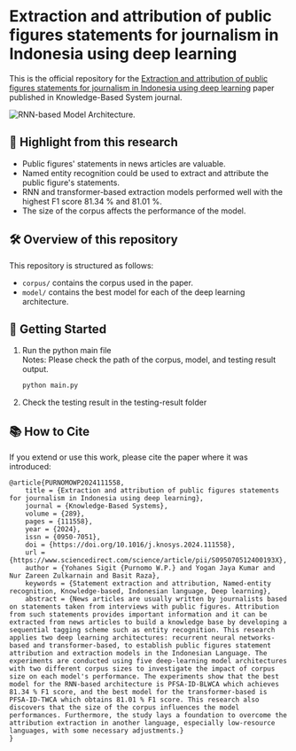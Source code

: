 # Extraction and attribution of public figures statements for journalism in Indonesia using deep learning

This is the official repository for the [Extraction and attribution of public figures statements for journalism in Indonesia using deep learning](https://doi.org/10.1016/j.knosys.2024.111558) paper published in Knowledge-Based System journal.


![RNN-based Model Architecture.](https://ars.els-cdn.com/content/image/1-s2.0-S095070512400193X-gr2.jpg)

## 🌟 Highlight from this research
- Public figures' statements in news articles are valuable.
- Named entity recognition could be used to extract and attribute the public figure's statements.
- RNN and transformer-based extraction models performed well with the highest F1 score 81.34 % and 81.01 %.
- The size of the corpus affects the performance of the model.

## 🛠️ Overview of this repository
This repository is structured as follows:
- `corpus/` contains the corpus used in the paper.
- `model/` contains the best model for each of the deep learning architecture.

## 🚀 Getting Started

1. Run the python main file <br />
   Notes: Please check the path of the corpus, model, and testing result output.
   ```sh
   python main.py
    ```
2. Check the testing result in the testing-result folder

	
## :books: How to Cite
If you extend or use this work, please cite the paper where it was introduced:
```
@article{PURNOMOWP2024111558,
	title = {Extraction and attribution of public figures statements for journalism in Indonesia using deep learning},
	journal = {Knowledge-Based Systems},
	volume = {289},
	pages = {111558},
	year = {2024},
	issn = {0950-7051},
	doi = {https://doi.org/10.1016/j.knosys.2024.111558},
	url = {https://www.sciencedirect.com/science/article/pii/S095070512400193X},
	author = {Yohanes Sigit {Purnomo W.P.} and Yogan Jaya Kumar and Nur Zareen Zulkarnain and Basit Raza},
	keywords = {Statement extraction and attribution, Named-entity recognition, Knowledge-based, Indonesian language, Deep learning},
	abstract = {News articles are usually written by journalists based on statements taken from interviews with public figures. Attribution from such statements provides important information and it can be extracted from news articles to build a knowledge base by developing a sequential tagging scheme such as entity recognition. This research applies two deep learning architectures: recurrent neural networks-based and transformer-based, to establish public figures statement attribution and extraction models in the Indonesian Language. The experiments are conducted using five deep-learning model architectures with two different corpus sizes to investigate the impact of corpus size on each model's performance. The experiments show that the best model for the RNN-based architecture is PFSA-ID-BLWCA which achieves 81.34 % F1 score, and the best model for the transformer-based is PFSA-ID-TWCA which obtains 81.01 % F1 score. This research also discovers that the size of the corpus influences the model performances. Furthermore, the study lays a foundation to overcome the attribution extraction in another language, especially low-resource languages, with some necessary adjustments.}
}
```
